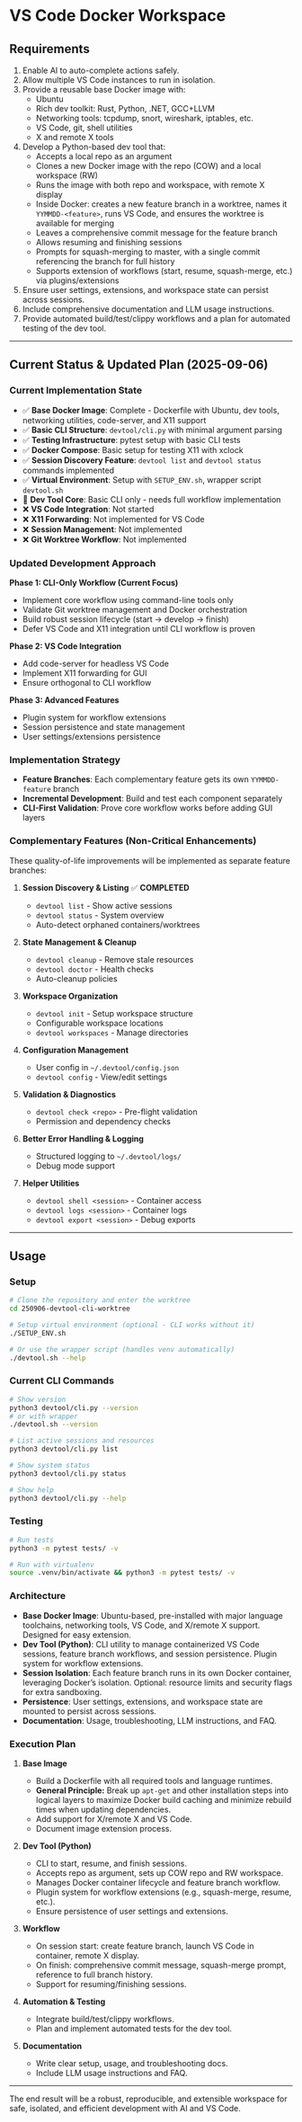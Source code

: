 
# VS Code Docker Workspace

## Requirements

1. Enable AI to auto-complete actions safely.
2. Allow multiple VS Code instances to run in isolation.
3. Provide a reusable base Docker image with:
    - Ubuntu
    - Rich dev toolkit: Rust, Python, .NET, GCC+LLVM
    - Networking tools: tcpdump, snort, wireshark, iptables, etc.
    - VS Code, git, shell utilities
    - X and remote X tools
4. Develop a Python-based dev tool that:
    - Accepts a local repo as an argument
    - Clones a new Docker image with the repo (COW) and a local workspace (RW)
    - Runs the image with both repo and workspace, with remote X display
    - Inside Docker: creates a new feature branch in a worktree, names it `YYMMDD-<feature>`, runs VS Code, and ensures the worktree is available for merging
    - Leaves a comprehensive commit message for the feature branch
    - Allows resuming and finishing sessions
    - Prompts for squash-merging to master, with a single commit referencing the branch for full history
    - Supports extension of workflows (start, resume, squash-merge, etc.) via plugins/extensions
5. Ensure user settings, extensions, and workspace state can persist across sessions.
6. Include comprehensive documentation and LLM usage instructions.
7. Provide automated build/test/clippy workflows and a plan for automated testing of the dev tool.

---

## Current Status & Updated Plan (2025-09-06)

### Current Implementation State
- ✅ **Base Docker Image**: Complete - Dockerfile with Ubuntu, dev tools, networking utilities, code-server, and X11 support
- ✅ **Basic CLI Structure**: `devtool/cli.py` with minimal argument parsing
- ✅ **Testing Infrastructure**: pytest setup with basic CLI tests
- ✅ **Docker Compose**: Basic setup for testing X11 with xclock
- ✅ **Session Discovery Feature**: `devtool list` and `devtool status` commands implemented
- ✅ **Virtual Environment**: Setup with `SETUP_ENV.sh`, wrapper script `devtool.sh`
- 🚧 **Dev Tool Core**: Basic CLI only - needs full workflow implementation
- ❌ **VS Code Integration**: Not started
- ❌ **X11 Forwarding**: Not implemented for VS Code
- ❌ **Session Management**: Not implemented
- ❌ **Git Worktree Workflow**: Not implemented

### Updated Development Approach
**Phase 1: CLI-Only Workflow (Current Focus)**
- Implement core workflow using command-line tools only
- Validate Git worktree management and Docker orchestration
- Build robust session lifecycle (start → develop → finish)
- Defer VS Code and X11 integration until CLI workflow is proven

**Phase 2: VS Code Integration**
- Add code-server for headless VS Code
- Implement X11 forwarding for GUI
- Ensure orthogonal to CLI workflow

**Phase 3: Advanced Features**
- Plugin system for workflow extensions
- Session persistence and state management
- User settings/extensions persistence

### Implementation Strategy
- **Feature Branches**: Each complementary feature gets its own `YYMMDD-feature` branch
- **Incremental Development**: Build and test each component separately
- **CLI-First Validation**: Prove core workflow works before adding GUI layers

### Complementary Features (Non-Critical Enhancements)
These quality-of-life improvements will be implemented as separate feature branches:

1. **Session Discovery & Listing** ✅ **COMPLETED**
   - `devtool list` - Show active sessions
   - `devtool status` - System overview
   - Auto-detect orphaned containers/worktrees

2. **State Management & Cleanup**
   - `devtool cleanup` - Remove stale resources
   - `devtool doctor` - Health checks
   - Auto-cleanup policies

3. **Workspace Organization**
   - `devtool init` - Setup workspace structure
   - Configurable workspace locations
   - `devtool workspaces` - Manage directories

4. **Configuration Management**
   - User config in `~/.devtool/config.json`
   - `devtool config` - View/edit settings

5. **Validation & Diagnostics**
   - `devtool check <repo>` - Pre-flight validation
   - Permission and dependency checks

6. **Better Error Handling & Logging**
   - Structured logging to `~/.devtool/logs/`
   - Debug mode support

7. **Helper Utilities**
   - `devtool shell <session>` - Container access
   - `devtool logs <session>` - Container logs
   - `devtool export <session>` - Debug exports

---

## Usage

### Setup
```bash
# Clone the repository and enter the worktree
cd 250906-devtool-cli-worktree

# Setup virtual environment (optional - CLI works without it)
./SETUP_ENV.sh

# Or use the wrapper script (handles venv automatically)
./devtool.sh --help
```

### Current CLI Commands
```bash
# Show version
python3 devtool/cli.py --version
# or with wrapper
./devtool.sh --version

# List active sessions and resources
python3 devtool/cli.py list

# Show system status
python3 devtool/cli.py status

# Show help
python3 devtool/cli.py --help
```

### Testing
```bash
# Run tests
python3 -m pytest tests/ -v

# Run with virtualenv
source .venv/bin/activate && python3 -m pytest tests/ -v
```

### Architecture

- **Base Docker Image**: Ubuntu-based, pre-installed with major language toolchains, networking tools, VS Code, and X/remote X support. Designed for easy extension.
- **Dev Tool (Python)**: CLI utility to manage containerized VS Code sessions, feature branch workflows, and session persistence. Plugin system for workflow extensions.
- **Session Isolation**: Each feature branch runs in its own Docker container, leveraging Docker’s isolation. Optional: resource limits and security flags for extra sandboxing.
- **Persistence**: User settings, extensions, and workspace state are mounted to persist across sessions.
- **Documentation**: Usage, troubleshooting, LLM instructions, and FAQ.

### Execution Plan


1. **Base Image**
    - Build a Dockerfile with all required tools and language runtimes.
    - **General Principle:** Break up `apt-get` and other installation steps into logical layers to maximize Docker build caching and minimize rebuild times when updating dependencies.
    - Add support for X/remote X and VS Code.
    - Document image extension process.

2. **Dev Tool (Python)**
    - CLI to start, resume, and finish sessions.
    - Accepts repo as argument, sets up COW repo and RW workspace.
    - Manages Docker container lifecycle and feature branch workflow.
    - Plugin system for workflow extensions (e.g., squash-merge, resume, etc.).
    - Ensure persistence of user settings and extensions.

3. **Workflow**
    - On session start: create feature branch, launch VS Code in container, remote X display.
    - On finish: comprehensive commit message, squash-merge prompt, reference to full branch history.
    - Support for resuming/finishing sessions.

4. **Automation & Testing**
    - Integrate build/test/clippy workflows.
    - Plan and implement automated tests for the dev tool.

5. **Documentation**
    - Write clear setup, usage, and troubleshooting docs.
    - Include LLM usage instructions and FAQ.

---

The end result will be a robust, reproducible, and extensible workspace for safe, isolated, and efficient development with AI and VS Code.
